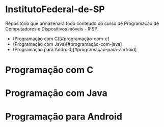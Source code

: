 # InstitutoFederal-de-SP
Repositório que armazenará todo conteúdo do curso de Programação de Computadores e Dispositivos móveis - IFSP.

- (Programação com C)[#programação-com-c]
- (Programação com Java)[#programação-com-java]
- (Programação para Android)[#programação-para-android]


# Programação com C
# Programação com Java
# Programação para Android
